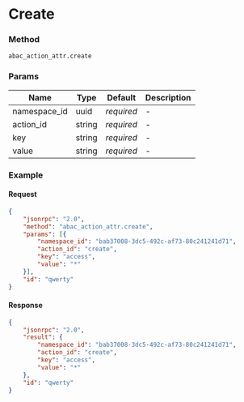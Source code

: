 # Create

### Method

```
abac_action_attr.create
```

### Params

Name         | Type   | Default    | Description
------------ | ------ | ---------- | ------------------
namespace_id | uuid   | _required_ | -
action_id    | string | _required_ | -
key          | string | _required_ | -
value        | string | _required_ | -

### Example

#### Request

```json
{
    "jsonrpc": "2.0",
    "method": "abac_action_attr.create",
    "params": [{
        "namespace_id": "bab37008-3dc5-492c-af73-80c241241d71",
        "action_id": "create",
        "key": "access",
        "value": "*"
    }],
    "id": "qwerty"
}
```

#### Response

```json
{
    "jsonrpc": "2.0",
    "result": {
        "namespace_id": "bab37008-3dc5-492c-af73-80c241241d71",
        "action_id": "create",
        "key": "access",
        "value": "*"
    },
    "id": "qwerty"
}
```

